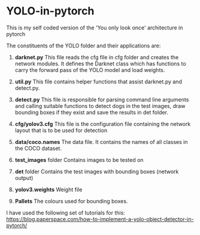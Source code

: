 # YOLO-in-pytorch
This is my self coded version of the 'You only look once' architecture in pytorch 

The constituents of the YOLO folder and their applications are:
<br>
1.  **darknet.py** This file reads the cfg file in cfg folder and creates the network modules. It defines the Darknet class which has functions to carry the forward pass of the YOLO model and load weights.

2.  **util.py** This file contains helper functions that assist darknet.py and detect.py.

3.  **detect.py** This file is responsible for parsing command line arguments and calling suitable
functions to detect dogs in the test images, draw bounding boxes if they exist and save the
results in det folder.

4.  **cfg/yolov3.cfg** This file is the configuration file containing the network layout that is to be
used for detection

5.  **data/coco.names** The data file. It contains the names of all classes in the COCO dataset.

6.  **test_images** folder Contains images to be tested on

7.  **det** folder Contains the test images with bounding boxes (network output)

8.  **yolov3.weights** Weight file

9.  **Pallets** The colours used for bounding boxes.


I have used the following set of tutorials for this:
https://blog.paperspace.com/how-to-implement-a-yolo-object-detector-in-pytorch/
